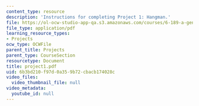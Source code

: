 ```yaml
---
content_type: resource
description: 'Instructions for completing Project 1: Hangman.'
file: https://ol-ocw-studio-app-qa.s3.amazonaws.com/courses/6-189-a-gentle-introduction-to-programming-using-python-january-iap-2008/6b3bd210f97d0a359b72cbacb174028c_project1.pdf
file_type: application/pdf
learning_resource_types:
- Projects
ocw_type: OCWFile
parent_title: Projects
parent_type: CourseSection
resourcetype: Document
title: project1.pdf
uid: 6b3bd210-f97d-0a35-9b72-cbacb174028c
video_files:
  video_thumbnail_file: null
video_metadata:
  youtube_id: null
---
```

